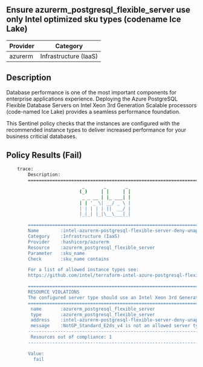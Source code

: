 ## Ensure azurerm_postgresql_flexible_server use only Intel optimized sku types (codename Ice Lake)

| Provider            | Category                 |
|---------------------|--------------------------|
| azurerm             | Infrastructure (IaaS)    |

## Description

Database performance is one of the most important components for enterprise applications experience. Deploying the Azure PostgreSQL Flexible Database Servers on Intel Xeon 3rd Generation Scalable processors (code-named Ice Lake) provides a seamless performance foundation.

This Sentinel policy checks that the instances are configured with the recommended instance types to deliver increased performance for your business criticial databases.

## Policy Results (Fail)

```bash
    trace:
        Description:
        ========================================================================
                            _       _       _
                           (_)     | |     | |
                            _ _ __ | |_ ___| |
                           | | '_ \| __/ _ \ |
                           | | | | | ||  __/ |
                           |_|_| |_|\__\___|_|

        ========================================================================
        Name        :intel-azurerm-postgresql-flexible-server-deny-unapproved-instance-types.sentinel
        Category    :Infrastructure (IaaS)
        Provider    :hashicorp/azurerm
        Resource    :azurerm_postgresql_flexible_server
        Parameter   :sku_name
        Check       :sku_name contains

        For a list of allowed instance types see:
        https://github.com/intel/terraform-intel-azure-postgresql-flexible-server/blob/main/policies.md

        ========================================================================
        RESOURCE VIOLATIONS
        The configured server type should use an Intel Xeon 3rd Generation Scalable processor (code-named Ice Lake)
        ========================================================================
         name       :azurerm_postgresql_flexible_server
         type       :azurerm_postgresql_flexible_server
         address    :intel-azurerm-postgresql-flexible-server-deny-unapproved-instance-types.azurerm_postgresql_flexible_server.appservice
         message    :NotGP_Standard_E2ds_v4 is not an allowed server type.
        ------------------------------------------------------------------------
         Resources out of compliance: 1
        ------------------------------------------------------------------------

        Value:
          fail
```
